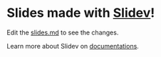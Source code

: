 # Slides made with [Slidev](https://github.com/slidevjs/slidev)!

Edit the [slides.md](./slides.md) to see the changes.

Learn more about Slidev on [documentations](https://sli.dev/).
